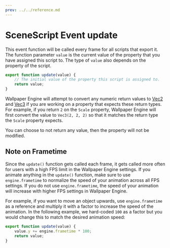 ```yaml
---
prev: ../../reference.md
---
```


# SceneScript Event update 

This event function will be called every frame for all scripts that export it. The function parameter `value` is the current value of the property that you have assigned this script to. The type of `value` also depends on the property of the script.

```js
export function update(value) {
    // The initial value of the property this script is assigned to.
    return value;
}
```

Wallpaper Engine will attempt to convert any numeric return values to [Vec2](/scene/scenescript/reference/class/Vec3) and [Vec3](/scene/scenescript/reference/class/Vec3) if you are working on a property that expects these return types. For example, if you return `2` on the `Scale` property, Wallpaper Engine will first convert the value to `Vec3(2, 2, 2)` so that it matches the return type the `Scale` property expects.

You can choose to not return any value, then the property will not be modified.


## Note on Frametime

Since the `update()` function gets called each frame, it gets called more often for users with a high FPS limit in the Wallpaper Engine settings. If you animate anything in the `update()` function, make sure to use `engine.frametime` to normalize the speed of your animation across all FPS settings. If you do not use `engine.frametime`, the speed of your animation will increase with higher FPS settings in Wallpaper Engine.

For example, if you want to move an object upwards, use `engine.frametime` as a reference and multiply it with a factor to increase the speed of the animation. In the following example, we hard-coded `100` as a factor but you would change this to match the desired animation speed:

```js
export function update(value) {
    value.y += engine.frametime * 100;
    return value;
}
```